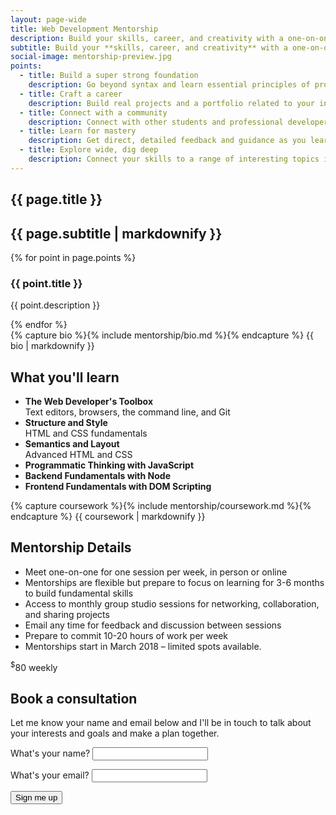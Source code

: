 ```yaml
---
layout: page-wide
title: Web Development Mentorship
description: Build your skills, career, and creativity with a one-on-one web development mentorship.
subtitle: Build your **skills, career, and creativity** with a one-on-one mentorship
social-image: mentorship-preview.jpg
points:
  - title: Build a super strong foundation
    description: Go beyond syntax and learn essential principles of programatic thinking and web development you can use in any project.
  - title: Craft a career
    description: Build real projects and a portfolio related to your interests and career goals. Practice sharing and communicating about your work and skills.
  - title: Connect with a community
    description: Connect with other students and professional developers at monthly group studio sessions.
  - title: Learn for mastery
    description: Get direct, detailed feedback and guidance as you learn at your own pace. Learn for mastery, not speed.
  - title: Explore wide, dig deep
    description: Connect your skills to a range of interesting topics in the history of the web and computer science and additional interdisciplinary topics to deepen your education.
---
```


<section class="mw7 center grid ph3-ns">
  <h1 class="pa4 mt0 mb0 b f2 lh-title bg-main white tr-ns br2-ns br--left-ns">{{ page.title }}</h1>
  <h2 class="pa4 mv0 v-bottom f4 bg-near-white br2-ns br--right-ns">{{ page.subtitle | markdownify }}</h2>
</section>

<!-- <img class="relative top--1 fr-ns db br0 mv0 mw6 center ba bw3 b--white" src="/img/desk.jpg" alt="A desk with a laptop and books"> -->

<section class="ph4 pv3 mw7 center grid mt3">
  {% for point in page.points %}
  <!-- <img class="mb0" src="/img/desk.jpg" alt="A desk with a laptop and books"> -->
  <h3 class="main ma0-ns tr-ns pr3-ns">{{ point.title }}</h3>
  <p class="pl3-ns">{{ point.description }}</p>
  {% endfor %}
</section>

<section class="ph4 mw7 center">
  {% capture bio %}{% include mentorship/bio.md %}{% endcapture %}
  {{ bio | markdownify }}
</section>

<section class="pa4 mw7 center">
  <h2>What you'll learn</h2>
  <ul class="list pl0 grid grid-gap-1">
    <li class="pa3 br2 bg-near-white tc"><strong>The Web Developer's Toolbox</strong><br>Text editors, browsers, the command line, and Git</li>
    <li class="pa3 br2 bg-near-white tc"><strong>Structure and Style</strong><br>HTML and CSS fundamentals</li>
    <li class="pa3 br2 bg-near-white tc"><strong>Semantics and Layout</strong><br>Advanced HTML and CSS</li>
    <li class="pa3 br2 bg-near-white tc"><strong>Programmatic Thinking with JavaScript</strong></li>
    <li class="pa3 br2 bg-near-white tc"><strong>Backend Fundamentals with Node</strong></li>
    <li class="pa3 br2 bg-near-white tc"><strong>Frontend Fundamentals with DOM Scripting</strong></li>
  </ul>
</section>

<section class="ph4 mw7 center">
  {% capture coursework %}{% include mentorship/coursework.md %}{% endcapture %}
  {{ coursework | markdownify }}
</section>

<!-- <section class="pa4 mw8 center grid grid-gap-1">
  <blockquote class="bn pa3 mb4 br2 fs-normal bg-near-white">
    <p>Lorem ipsum dolor sit amet, consectetur adipisicing elit, sed do eiusmod tempor incididunt ut labore et dolore magna aliqua. Ut enim ad minim veniam, quis nostrud exercitation ullamco laboris nisi ut aliquip ex ea commodo consequat. Duis aute irure dolor in reprehenderit in voluptate velit esse cillum dolore eu fugiat nulla pariatur. Excepteur sint occaecat cupidatat non proident, sunt in culpa qui officia deserunt mollit anim id est laborum.</p>
    <div class="dib w3 h3 bg-gray br-100 v-top"></div>
    <p class="dib ma2 main b">Student name</p>
  </blockquote>
  <blockquote class="bn pa3 mb4 br2 fs-normal bg-near-white">
    <p>Lorem ipsum dolor sit amet, consectetur adipisicing elit, sed do eiusmod tempor incididunt ut labore et dolore magna aliqua. Ut enim ad minim veniam, quis nostrud exercitation ullamco laboris nisi ut aliquip ex ea commodo consequat. Duis aute irure dolor in reprehenderit in voluptate velit esse cillum dolore eu fugiat nulla pariatur. Excepteur sint occaecat cupidatat non proident, sunt in culpa qui officia deserunt mollit anim id est laborum.</p>
    <div class="dib w3 h3 bg-gray br-100 v-top"></div>
    <p class="dib ma2 main b">Student name</p>
  </blockquote>
</section> -->

<section class="mt5 mw8 center ph3-ns grid">
  <div class="pa4 bg-main white br2-ns br--left-ns">
    <h2 class="mt0 white b f3 tc">Mentorship Details</h2>
    <ul>
      <li>Meet one-on-one for one session per week, in person or online</li>
      <li>Mentorships are flexible but prepare to focus on learning for 3-6 months to build fundamental skills</li>
      <li>Access to monthly group studio sessions for networking, collaboration, and sharing projects</li>
      <li>Email any time for feedback and discussion between sessions</li>
      <li>Prepare to commit 10-20 hours of work per week</li>
      <li>Mentorships start in March 2018 – limited spots available.</li>
    </ul>
    <div class="tc">
      <p class="pv2 ph4 br3 tc f3 mb0 bg-near-white main dib"><sup class="dib mt1">$</sup><span class="f1 v-mid">80</span> weekly</p>
    </div>
  </div>
  <div class="pa4 br2-ns br--right-ns bg-near-white">
    <h2 class="mt0 b f3 tc">Book a consultation</h2>
    <p>Let me know your name and email below and I'll be in touch to talk about your interests and goals and make a plan together.</p>
    <form name="contact" action="/mentorship/signup" netlify>
      <p>
        <label class="db tl b main" for="name">What's your name?</label>
        <input id="name" class="text-box" type="text" name="name">  
      </p>
      <p>
        <label class="db tl b main" for="email">What's your email?</label>
        <input id="email" class="text-box" type="email" name="email">
      </p>
      <p>
        <button class="dim dib ph4 pv2 main bg-transparent ba b--main br-pill freight pointer" type="submit">Sign me up</button>
      </p>
    </form>
  </div>
</section>
